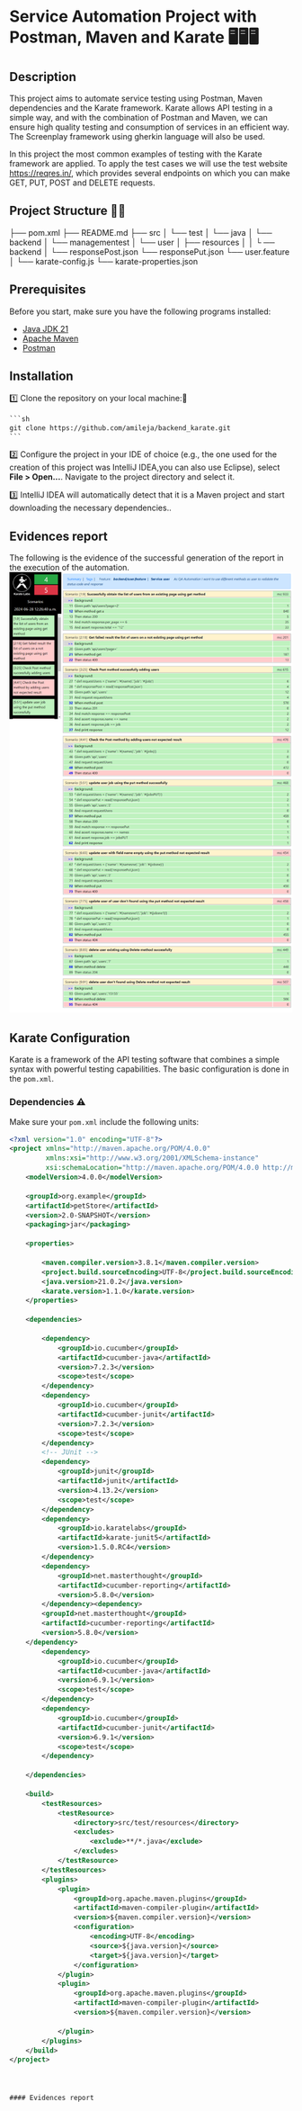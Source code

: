 # Service Automation Project with Postman, Maven and Karate   🖥️🖥️🖥️

## Description

This project aims to automate service testing using Postman, Maven dependencies and the Karate framework. Karate allows API testing in a simple way, and with the combination of Postman and Maven, we can ensure high quality testing and consumption of services in an efficient way. The Screenplay framework using gherkin language will also be used.

In this project the most common examples of testing with the Karate framework are applied.
To apply the test cases we will use the test website https://reqres.in/, which provides several endpoints on which you can make GET, PUT, POST and DELETE requests.

## Project Structure 🦉🦉

├── pom.xml
├── README.md
├── src
│ └── test
│   └── java
│      └── backend
│        └── managementest
│        └── user
│   ├── resources
│ │ └  ── backend
│        └── responsePost.json
         └── responsePut.json
         └── user.feature
│      └── karate-config.js
       └── karate-properties.json

## Prerequisites

Before you start, make sure you have the following programs installed:

- [Java JDK 21](https://www.oracle.com/java/technologies/javase-downloads.html)
- [Apache Maven](https://maven.apache.org/install.html)
- [Postman](https://www.postman.com/downloads/)

## Installation

1️⃣ Clone the repository on your local machine:💾

    ```sh
    git clone https://github.com/amileja/backend_karate.git
    ```

2️⃣ Configure the project in your IDE of choice (e.g., the one used for the creation of this project was  IntelliJ IDEA,you can also use Eclipse), select  **File > Open...**. Navigate to the project directory and select it.

3️⃣ IntelliJ IDEA will automatically detect that it is a Maven project and start downloading the necessary dependencies..


## Evidences report 
The following is the evidence of the successful generation of the report in the execution of the automation. 
![alt text](image-1.png)


## Karate Configuration

Karate is a framework of the API testing software that combines a simple syntax with powerful testing capabilities. The basic configuration is done in the `pom.xml`.




### Dependencies ⚠️

Make sure your `pom.xml` include the following units:

```xml
<?xml version="1.0" encoding="UTF-8"?>
<project xmlns="http://maven.apache.org/POM/4.0.0"
         xmlns:xsi="http://www.w3.org/2001/XMLSchema-instance"
         xsi:schemaLocation="http://maven.apache.org/POM/4.0.0 http://maven.apache.org/xsd/maven-4.0.0.xsd">
    <modelVersion>4.0.0</modelVersion>

    <groupId>org.example</groupId>
    <artifactId>petStore</artifactId>
    <version>2.0-SNAPSHOT</version>
    <packaging>jar</packaging>

    <properties>

        <maven.compiler.version>3.8.1</maven.compiler.version>
        <project.build.sourceEncoding>UTF-8</project.build.sourceEncoding>
        <java.version>21.0.2</java.version>
        <karate.version>1.1.0</karate.version>
    </properties>

    <dependencies>

        <dependency>
            <groupId>io.cucumber</groupId>
            <artifactId>cucumber-java</artifactId>
            <version>7.2.3</version>
            <scope>test</scope>
        </dependency>
        <dependency>
            <groupId>io.cucumber</groupId>
            <artifactId>cucumber-junit</artifactId>
            <version>7.2.3</version>
            <scope>test</scope>
        </dependency>
        <!-- JUnit -->
        <dependency>
            <groupId>junit</groupId>
            <artifactId>junit</artifactId>
            <version>4.13.2</version>
            <scope>test</scope>
        </dependency>
        <dependency>
            <groupId>io.karatelabs</groupId>
            <artifactId>karate-junit5</artifactId>
            <version>1.5.0.RC4</version>
        </dependency>
        <dependency>
            <groupId>net.masterthought</groupId>
            <artifactId>cucumber-reporting</artifactId>
            <version>5.8.0</version>
        </dependency><dependency>
        <groupId>net.masterthought</groupId>
        <artifactId>cucumber-reporting</artifactId>
        <version>5.8.0</version>
    </dependency>
        <dependency>
            <groupId>io.cucumber</groupId>
            <artifactId>cucumber-java</artifactId>
            <version>6.9.1</version>
            <scope>test</scope>
        </dependency>
        <dependency>
            <groupId>io.cucumber</groupId>
            <artifactId>cucumber-junit</artifactId>
            <version>6.9.1</version>
            <scope>test</scope>
        </dependency>

    </dependencies>

    <build>
        <testResources>
            <testResource>
                <directory>src/test/resources</directory>
                <excludes>
                    <exclude>**/*.java</exclude>
                </excludes>
            </testResource>
        </testResources>
        <plugins>
            <plugin>
                <groupId>org.apache.maven.plugins</groupId>
                <artifactId>maven-compiler-plugin</artifactId>
                <version>${maven.compiler.version}</version>
                <configuration>
                    <encoding>UTF-8</encoding>
                    <source>${java.version}</source>
                    <target>${java.version}</target>
                </configuration>
            </plugin>
            <plugin>
                <groupId>org.apache.maven.plugins</groupId>
                <artifactId>maven-compiler-plugin</artifactId>
                <version>${maven.compiler.version}</version>

            </plugin>
        </plugins>
    </build>
</project>



#### Evidences report 





